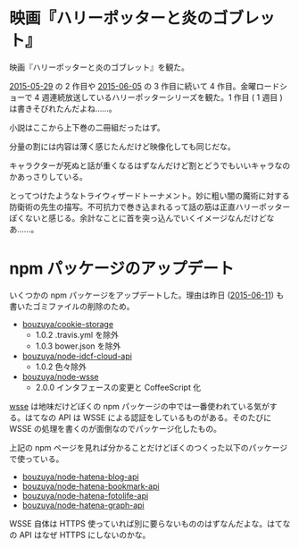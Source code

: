 # 映画『ハリーポッターと炎のゴブレット』

映画『ハリーポッターと炎のゴブレット』を観た。

[2015-05-29][] の 2 作目や [2015-06-05][] の 3 作目に続いて 4 作目。金曜ロードショーで 4 週連続放送しているハリーポッターシリーズを観た。1 作目 ( 1 週目 ) は書きそびれたんだよね……。

小説はここから上下巻の二冊組だったはず。

分量の割には内容は薄く感じたんだけど映像化しても同じだな。

キャラクターが死ぬと話が重くなるはずなんだけど割とどうでもいいキャラなのかあっさりしている。

とってつけたようなトライウィザードトーナメント。妙に粗い闇の魔術に対する防衛術の先生の描写。不可抗力で巻き込まれるって話の筋は正直ハリーポッターぽくないと感じる。余計なことに首を突っ込んでいくイメージなんだけどなあ……。

# npm パッケージのアップデート

いくつかの npm パッケージをアップデートした。理由は昨日  ([2015-06-11][]) も書いたゴミファイルの削除のため。

- [bouzuya/cookie-storage][]
  - 1.0.2 .travis.yml を除外
  - 1.0.3 bower.json を除外
- [bouzuya/node-idcf-cloud-api][]
  - 1.0.2 色々除外
- [bouzuya/node-wsse][]
  - 2.0.0 インタフェースの変更と CoffeeScript 化

[wsse](https://www.npmjs.com/package/wsse) は地味だけどぼくの npm パッケージの中では一番使われている気がする。はてなの API は WSSE による認証をしているものがある。そのたびに WSSE の処理を書くのが面倒なのでパッケージ化したもの。

上記の npm ページを見れば分かることだけどぼくのつくった以下のパッケージで使っている。

- [bouzuya/node-hatena-blog-api][]
- [bouzuya/node-hatena-bookmark-api][]
- [bouzuya/node-hatena-fotolife-api][]
- [bouzuya/node-hatena-graph-api][]

WSSE 自体は HTTPS 使っていれば別に要らないもののはずなんだよな。はてなの API はなぜ HTTPS にしないのかな。

[bouzuya/cookie-storage]: https://github.com/bouzuya/cookie-storage
[bouzuya/node-hatena-blog-api]: https://github.com/bouzuya/node-hatena-blog-api
[bouzuya/node-hatena-bookmark-api]: https://github.com/bouzuya/node-hatena-bookmark-api
[bouzuya/node-hatena-fotolife-api]: https://github.com/bouzuya/node-hatena-fotolife-api
[bouzuya/node-hatena-graph-api]: https://github.com/bouzuya/node-hatena-graph-api
[bouzuya/node-idcf-cloud-api]: https://github.com/bouzuya/node-idcf-cloud-api
[bouzuya/node-wsse]: https://github.com/bouzuya/node-wsse
[2015-05-29]: https://blog.bouzuya.net/2015/05/29/
[2015-06-05]: https://blog.bouzuya.net/2015/06/05/
[2015-06-11]: https://blog.bouzuya.net/2015/06/11/
